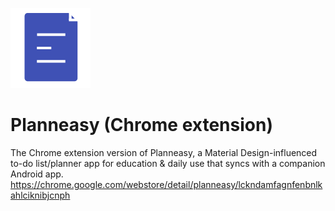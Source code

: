 ![Alt text](https://raw.githubusercontent.com/AdamFlyMe/PlanneasyChromeExtension/master/icons/128.png "Planneasy")
# Planneasy (Chrome extension)
The Chrome extension version of Planneasy, a Material Design-influenced to-do list/planner app for education & daily use that syncs with a companion Android app.
https://chrome.google.com/webstore/detail/planneasy/lckndamfagnfenbnlkahlciknibjcnph
